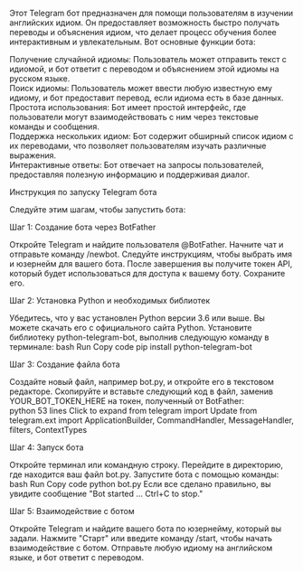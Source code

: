 Этот Telegram бот предназначен для помощи пользователям в изучении английских идиом. Он предоставляет возможность быстро получать переводы и объяснения идиом, что делает процесс обучения более интерактивным и увлекательным. Вот основные функции бота:    

Получение случайной идиомы: Пользователь может отправить текст с идиомой, и бот ответит с переводом и объяснением этой идиомы на русском языке.    
Поиск идиомы: Пользователь может ввести любую известную ему идиому, и бот предоставит перевод, если идиома есть в базе данных.    
Простота использования: Бот имеет простой интерфейс, где пользователи могут взаимодействовать с ним через текстовые команды и сообщения.    
Поддержка нескольких идиом: Бот содержит обширный список идиом с их переводами, что позволяет пользователям изучать различные выражения.    
Интерактивные ответы: Бот отвечает на запросы пользователей, предоставляя полезную информацию и поддерживая диалог.    

Инструкция по запуску Telegram бота
   

Следуйте этим шагам, чтобы запустить бота:    

Шаг 1: Создание бота через BotFather
   
Откройте Telegram и найдите пользователя @BotFather.
Начните чат и отправьте команду /newbot.
Следуйте инструкциям, чтобы выбрать имя и юзернейм для вашего бота.
После завершения вы получите токен API, который будет использоваться для доступа к вашему боту. Сохраните его.  

Шаг 2: Установка Python и необходимых библиотек
   
Убедитесь, что у вас установлен Python версии 3.6 или выше. Вы можете скачать его с официального сайта Python.
Установите библиотеку python-telegram-bot, выполнив следующую команду в терминале:
bash
Run
Copy code
pip install python-telegram-bot
   
Шаг 3: Создание файла бота
   
Создайте новый файл, например bot.py, и откройте его в текстовом редакторе.
Скопируйте и вставьте следующий код в файл, заменив YOUR_BOT_TOKEN_HERE на токен, полученный от BotFather:    
python
53 lines
Click to expand
from telegram import Update
from telegram.ext import ApplicationBuilder, CommandHandler, MessageHandler, filters, ContextTypes

Шаг 4: Запуск бота
   
Откройте терминал или командную строку.
Перейдите в директорию, где находится ваш файл bot.py.
Запустите бота с помощью команды:
bash
Run
Copy code
python bot.py
Если все сделано правильно, вы увидите сообщение "Bot started ... Ctrl+C to stop."   

Шаг 5: Взаимодействие с ботом
   
Откройте Telegram и найдите вашего бота по юзернейму, который вы задали.
Нажмите "Старт" или введите команду /start, чтобы начать взаимодействие с ботом.
Отправьте любую идиому на английском языке, и бот ответит с переводом.    
